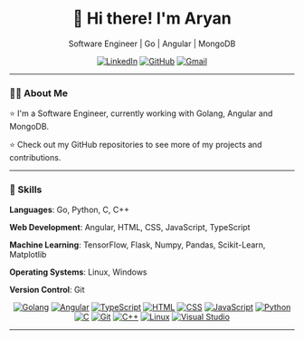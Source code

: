 <h1 align="center">👋 Hi there! I'm Aryan</h1>

<p align="center"> Software Engineer | Go | Angular | MongoDB

<p align="center">
    <a href="https://www.linkedin.com/in/aryan-6ba1a419a/"><img src="https://img.shields.io/badge/-Aryan%20-blue?style=flat-square&logo=Linkedin&logoColor=white&link=https://www.linkedin.com/in/aryan-6ba1a419a/" alt="LinkedIn"></a>
    <a href="https://github.com/11-aryan"><img src="https://img.shields.io/badge/-@Aryan-%23181717?style=flat-square&logo=github" alt="GitHub"></a>
    <a href="mailto:1111aryantiwari@gmail.com"><img src="https://img.shields.io/badge/Gmail-1111aryantiwari%40gmail.com-Red" alt="Gmail"></a>
</p>

---

### 👨‍💻 About Me

⭐️ I'm a Software Engineer, currently working with Golang, Angular and MongoDB. 

⭐️ Check out my GitHub repositories to see more of my projects and contributions. 

---

### 🔧 Skills
**Languages**: Go, Python, C, C++

**Web Development**: Angular, HTML, CSS, JavaScript, TypeScript

**Machine Learning**: TensorFlow, Flask, Numpy, Pandas, Scikit-Learn, Matplotlib

**Operating Systems**: Linux, Windows

**Version Control**: Git

<p align="center">
    <a href="https://golang.org/"><img src="https://skillicons.dev/icons?i=golang&theme=light" alt="Golang"></a>
    <a href="https://angular.io/"><img src="https://skillicons.dev/icons?i=angular&theme=light" alt="Angular"></a>
    <a href="https://www.typescriptlang.org/"><img src="https://skillicons.dev/icons?i=typescript&theme=light" alt="TypeScript"></a>
    <a href="https://www.w3.org/html/"><img src="https://skillicons.dev/icons?i=html" alt="HTML"></a>
    <a href="https://www.w3schools.com/css/"><img src="https://skillicons.dev/icons?i=css" alt="CSS"></a>
    <a href="https://www.javascript.com/"><img src="https://skillicons.dev/icons?i=javascript&theme=light" alt="JavaScript"></a>
    <a href="https://www.python.org/"><img src="https://skillicons.dev/icons?i=python&theme=light" alt="Python"></a>
    <a href="https://www.cprogramming.com/"><img src="https://skillicons.dev/icons?i=c" alt="C"></a>
    <a href="https://git-scm.com/"><img src="https://skillicons.dev/icons?i=git" alt="Git"></a>
    <a href="https://www.w3schools.com/cpp/"><img src="https://skillicons.dev/icons?i=cpp" alt="C++"></a>
    <a href="https://www.linux.org/"><img src="https://skillicons.dev/icons?i=linux&theme=light" alt="Linux"></a>
    <a href="https://code.visualstudio.com/"><img src="https://skillicons.dev/icons?i=visualstudio&theme=light" alt="Visual Studio"></a>
</p>

---


